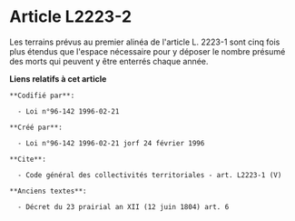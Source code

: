 # Article L2223-2

Les terrains prévus au premier alinéa de l'article L. 2223-1 sont cinq fois plus étendus que l'espace nécessaire pour y
déposer le nombre présumé des morts qui peuvent y être enterrés chaque année.

**Liens relatifs à cet article**

	**Codifié par**:

	  - Loi n°96-142 1996-02-21

	**Créé par**:

	  - Loi n°96-142 1996-02-21 jorf 24 février 1996

	**Cite**:

	  - Code général des collectivités territoriales - art. L2223-1 (V)

	**Anciens textes**:

	  - Décret du 23 prairial an XII (12 juin 1804) art. 6
